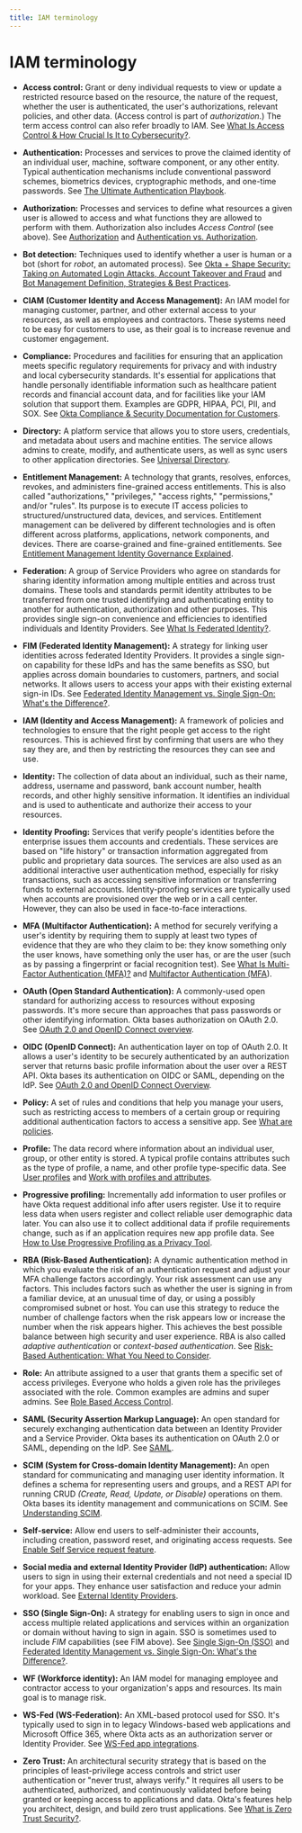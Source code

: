 ```yaml
---
title: IAM terminology
---
```


# IAM terminology

- **Access control:** Grant or deny individual requests to view or update a restricted resource based on the resource, the nature of the request, whether the user is authenticated, the user's authorizations, relevant policies, and other data. (Access control is part of *authorization*.) The term access control can also refer broadly to IAM. See [What Is Access Control & How Crucial Is It to Cybersecurity?](https://www.okta.com/identity-101/access-control/).

- **Authentication:** Processes and services to prove the claimed identity of an individual user, machine, software component, or any other entity. Typical authentication mechanisms include conventional password schemes, biometrics devices, cryptographic methods, and one-time passwords. See [The Ultimate Authentication Playbook](https://www.okta.com/blog/2019/02/the-ultimate-authentication-playbook/).

- **Authorization:** Processes and services to define what resources a given user is allowed to access and what functions they are allowed to perform with them. Authorization also includes *Access Control* (see above). See [Authorization](/books/api-security/authz/) and [Authentication vs. Authorization](https://www.okta.com/identity-101/authentication-vs-authorization/).

- **Bot detection:** Techniques used to identify whether a user is human or a bot (short for *robot*, an automated process). See [Okta + Shape Security: Taking on Automated Login Attacks, Account Takeover and Fraud](https://www.okta.com/blog/2018/12/okta-shape-security-taking-on-automated-login-attacks-account-takeover-and-fraud/) and [Bot Management Definition, Strategies & Best Practices](https://www.okta.com/identity-101/bot-management/).

- **CIAM (Customer Identity and Access Management):** An IAM model for managing customer, partner, and other external access to your resources, as well as employees and contractors. These systems need to be easy for customers to use, as their goal is to increase revenue and customer engagement.

- **Compliance:** Procedures and facilities for ensuring that an application meets specific regulatory requirements for privacy and with industry and local cybersecurity standards. It's essential for applications that handle personally identifiable information such as healthcare patient records and financial account data, and for facilities like your IAM solution that support them. Examples are GDPR, HIPAA, PCI, PII, and SOX. See [Okta Compliance & Security Documentation for Customers](https://support.okta.com/help/s/article/okta-compliance?language=en_US).

- **Directory:** A platform service that allows you to store users, credentials, and metadata about users and machine entities. The service allows admins to create, modify, and authenticate users, as well as sync users to other application directories. See [Universal Directory](https://www.okta.com/products/universal-directory/).

- **Entitlement Management:** A technology that grants, resolves, enforces, revokes, and administers fine-grained access entitlements. This is also called "authorizations," "privileges," "access rights," "permissions," and/or "rules". Its purpose is to execute IT access policies to structured/unstructured data, devices, and services. Entitlement management can be delivered by different technologies and is often different across platforms, applications, network components, and devices. There are coarse-grained and fine-grained entitlements. See [Entitlement Management Identity Governance Explained](https://www.okta.com/identity-101/entitlement-management-identity-governance-explained).

- **Federation:** A group of Service Providers who agree on standards for sharing identity information among multiple entities and across trust domains. These tools and standards permit identity attributes to be transferred from one trusted identifying and authenticating entity to another for authentication, authorization and other purposes. This provides single sign-on convenience and efficiencies to identified individuals and Identity Providers. See [What Is Federated Identity?](https://www.okta.com/identity-101/what-is-federated-identity/).

- **FIM (Federated Identity Management):** A strategy for linking user identities across federated Identity Providers. It provides a single sign-on capability for these IdPs and has the same benefits as SSO, but applies across domain boundaries to customers, partners, and social networks. It allows users to access your apps with their existing external sign-in IDs. See [Federated Identity Management vs. Single Sign-On: What's the Difference?](https://www.okta.com/uk/identity-101/federated-identity-vs-sso).

- **IAM (Identity and Access Management):** A framework of policies and technologies to ensure that the right people get access to the right resources. This is achieved first by confirming that users are who they say they are, and then by restricting the resources they can see and use.

- **Identity:** The collection of data about an individual, such as their name, address, username and password, bank account number, health records, and other highly sensitive information. It identifies an individual and is used to authenticate and authorize their access to your resources.

- **Identity Proofing:** Services that verify people's identities before the enterprise issues them accounts and credentials. These services are based on "life history" or transaction information aggregated from public and proprietary data sources. The services are also used as an additional interactive user authentication method, especially for risky transactions, such as accessing sensitive information or transferring funds to external accounts. Identity-proofing services are typically used when accounts are provisioned over the web or in a call center. However, they can also be used in face-to-face interactions.

- **MFA (Multifactor Authentication):** A method for securely verifying a user's identity by requiring them to supply at least two types of evidence that they are who they claim to be: they know something only the user knows, have something only the user has, or are the user (such as by passing a fingerprint or facial recognition test). See [What Is Multi-Factor Authentication (MFA)?](https://www.okta.com/blog/2021/08/multi-factor-authentication-mfa/) and [Multifactor Authentication (MFA](https://help.okta.com/okta_help.htm?id=csh-mfa-home)).

- **OAuth (Open Standard Authentication):** A commonly-used open standard for authorizing access to resources without exposing passwords. It's more secure than approaches that pass passwords or other identifying information. Okta bases authorization on OAuth 2.0. See [OAuth 2.0 and OpenID Connect overview](/docs/concepts/oauth-openid/).

- **OIDC (OpenID Connect):** An authentication layer on top of OAuth 2.0. It allows a user's identity to be securely authenticated by an authorization server that returns basic profile information about the user over a REST API. Okta bases its authentication on OIDC or SAML, depending on the IdP. See [OAuth 2.0 and OpenID Connect Overview](/docs/concepts/oauth-openid/).

- **Policy:** A set of rules and conditions that help you manage your users, such as restricting access to members of a certain group or requiring additional authentication factors to access a sensitive app. See [What are policies](/docs/concepts/policies/).

- **Profile:** The data record where information about an individual user, group, or other entity is stored. A typical profile contains attributes such as the type of profile, a name, and other profile type-specific data. See [User profiles](/docs/) and [Work with profiles and attributes](https://help.okta.com/okta_help.htm?id=ext_Directory_Manage_Profile_Attributes).

- **Progressive profiling:** Incrementally add information to user profiles or have Okta request additional info after users register. Use it to require less data when users register and collect reliable user demographic data later. You can also use it to collect additional data if profile requirements change, such as if an application requires new app profile data. See [How to Use Progressive Profiling as a Privacy Tool](https://www.okta.com/blog/2019/02/how-to-use-progressive-profiling-as-a-privacy-tool/).

- **RBA (Risk-Based Authentication):** A dynamic authentication method in which you evaluate the risk of an authentication request and adjust your MFA challenge factors accordingly. Your risk assessment can use any factors. This includes factors such as whether the user is signing in from a familiar device, at an unusual time of day, or using a possibly compromised subnet or host. You can use this strategy to reduce the number of challenge factors when the risk appears low or increase the number when the risk appears higher. This achieves the best possible balance between high security and user experience. RBA is also called *adaptive authentication* or *context-based authentication*. See [Risk-Based Authentication: What You Need to Consider](https://www.okta.com/identity-101/risk-based-authentication/).

- **Role:** An attribute assigned to a user that grants them a specific set of access privileges. Everyone who holds a given role has the privileges associated with the role. Common examples are admins and super admins. See [Role Based Access Control](/books/api-security/authz/role-based/).

- **SAML (Security Assertion Markup Language):** An open standard for securely exchanging authentication data between an Identity Provider and a Service Provider. Okta bases its authentication on OAuth 2.0 or SAML, depending on the IdP. See [SAML](/docs/concepts/saml/).

- **SCIM (System for Cross-domain Identity Management):** An open standard for communicating and managing user identity information. It defines a schema for representing users and groups, and a REST API for running CRUD *(Create, Read, Update, or Disable)* operations on them. Okta bases its identity management and communications on SCIM. See [Understanding SCIM](/docs/concepts/scim/).

- **Self-service:** Allow end users to self-administer their accounts, including creation, password reset, and originating access requests. See [Enable Self Service request feature](https://help.okta.com/okta_help.htm?type=oie&id=ext-apps-selfservice-configureorg).

- **Social media and external Identity Provider (IdP) authentication:** Allow users to sign in using their external credentials and not need a special ID for your apps. They enhance user satisfaction and reduce your admin workload. See [External Identity Providers](/docs/concepts/identity-providers/).

- **SSO (Single Sign-On):** A strategy for enabling users to sign in once and access multiple related applications and services within an organization or domain without having to sign in again. SSO is sometimes used to include *FIM* capabilities (see FIM above). See [Single Sign-On (SSO)](https://www.okta.com/topic/single-sign-on/) and [Federated Identity Management vs. Single Sign-On: What's the Difference?](https://www.okta.com/uk/identity-101/federated-identity-vs-sso).

- **WF (Workforce identity):** An IAM model for managing employee and contractor access to your organization's apps and resources. Its main goal is to manage risk.

- **WS-Fed (WS-Federation):** An XML-based protocol used for SSO. It's typically used to sign in to legacy Windows-based web applications and Microsoft Office 365, where Okta acts as an authorization server or Identity Provider. See [WS-Fed app integrations](https://help.okta.com/okta_help.htm?type=oie&id=ext-apps-about-wsfed).

- **Zero Trust:** An architectural security strategy that is based on the principles of least-privilege access controls and strict user authentication or "never trust, always verify." It requires all users to be authenticated, authorized, and continuously validated before being granted or keeping access to applications and data. Okta's features help you architect, design, and build zero trust applications. See [What is Zero Trust Security?](http://okta.com/blog/2019/01/what-is-zero-trust-security/).
